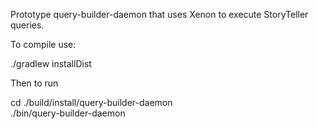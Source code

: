 Prototype query-builder-daemon that uses Xenon to execute StoryTeller queries.

To compile use:

   ./gradlew installDist

Then to run

   cd ./build/install/query-builder-daemon  
   ./bin/query-builder-daemon

